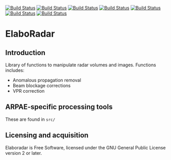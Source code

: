 [![Build Status](https://badges.herokuapp.com/travis/ARPA-SIMC/elaboradar?branch=master&env=DOCKER_IMAGE=centos:7&label=centos7)](https://travis-ci.org/ARPA-SIMC/elaboradar)
[![Build Status](https://badges.herokuapp.com/travis/ARPA-SIMC/elaboradar?branch=master&env=DOCKER_IMAGE=centos:8&label=centos8)](https://travis-ci.org/ARPA-SIMC/elaboradar)
[![Build Status](https://badges.herokuapp.com/travis/ARPA-SIMC/elaboradar?branch=master&env=DOCKER_IMAGE=fedora:32&label=fedora32)](https://travis-ci.org/ARPA-SIMC/elaboradar)
[![Build Status](https://badges.herokuapp.com/travis/ARPA-SIMC/elaboradar?branch=master&env=DOCKER_IMAGE=fedora:33&label=fedora33)](https://travis-ci.org/ARPA-SIMC/elaboradar)
[![Build Status](https://badges.herokuapp.com/travis/ARPA-SIMC/elaboradar?branch=master&env=DOCKER_IMAGE=fedora:34&label=fedora34)](https://travis-ci.org/ARPA-SIMC/elaboradar)
[![Build Status](https://badges.herokuapp.com/travis/ARPA-SIMC/elaboradar?branch=master&env=DOCKER_IMAGE=fedora:rawhide&label=fedorarawhide)](https://travis-ci.org/ARPA-SIMC/elaboradar)
[![Build Status](https://copr.fedorainfracloud.org/coprs/simc/stable/package/elaboradar/status_image/last_build.png)](https://copr.fedorainfracloud.org/coprs/simc/stable/package/elaboradar/)

ElaboRadar
===============================================================



Introduction
------------

Library of functions to manipulate radar volumes and images.
Functions includes:
 * Anomalous propagation removal
 * Beam blockage corrections
 * VPR correction

ARPAE-specific processing tools
------------------------------

These are found in `src/`

Licensing and acquisition
-------------------------

Elaboradar is Free Software, licensed under the GNU General Public 
License version 2 or later. 

